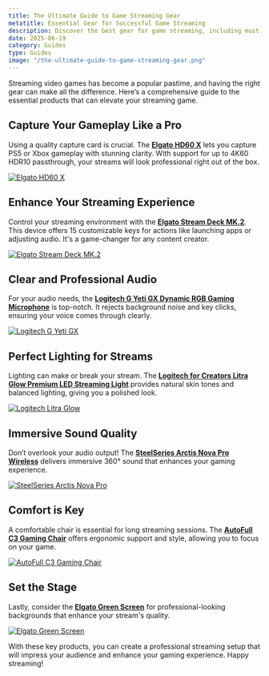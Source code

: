 ```yaml
---
title: The Ultimate Guide to Game Streaming Gear
metatitle: Essential Gear for Successful Game Streaming
description: Discover the best gear for game streaming, including must-have products for a professional setup.
date: 2025-06-19
category: Guides
type: Guides
image: "/the-ultimate-guide-to-game-streaming-gear.png"
---
```


Streaming video games has become a popular pastime, and having the right gear can make all the difference. Here’s a comprehensive guide to the essential products that can elevate your streaming game.

## Capture Your Gameplay Like a Pro
Using a quality capture card is crucial. The **[Elgato HD60 X](https://amzn.to/4dZtxVc)** lets you capture PS5 or Xbox gameplay with stunning clarity. With support for up to 4K60 HDR10 passthrough, your streams will look professional right out of the box.

[![Elgato HD60 X](https://www.gamestreamingsetup.com/elgato-hd60-x.jpg)](https://amzn.to/4dZtxVc)

## Enhance Your Streaming Experience
Control your streaming environment with the **[Elgato Stream Deck MK.2](https://amzn.to/43ECm3m)**. This device offers 15 customizable keys for actions like launching apps or adjusting audio. It's a game-changer for any content creator.

[![Elgato Stream Deck MK.2](https://www.gamestreamingsetup.com/elgato-stream-deck-mk2.jpg)](https://amzn.to/43ECm3m)

## Clear and Professional Audio
For your audio needs, the **[Logitech G Yeti GX Dynamic RGB Gaming Microphone](https://amzn.to/446et4B)** is top-notch. It rejects background noise and key clicks, ensuring your voice comes through clearly.

[![Logitech G Yeti GX](https://www.gamestreamingsetup.com/logitech-g-yeti-gx.jpg)](https://amzn.to/446et4B)

## Perfect Lighting for Streams
Lighting can make or break your stream. The **[Logitech for Creators Litra Glow Premium LED Streaming Light](https://amzn.to/4l3fnVr)** provides natural skin tones and balanced lighting, giving you a polished look.

[![Logitech Litra Glow](https://www.gamestreamingsetup.com/logitech-litra-glow.jpg)](https://amzn.to/4l3fnVr)

## Immersive Sound Quality
Don’t overlook your audio output! The **[SteelSeries Arctis Nova Pro Wireless](https://amzn.to/3FJODdC)** delivers immersive 360° sound that enhances your gaming experience.

[![SteelSeries Arctis Nova Pro](https://www.gamestreamingsetup.com/steelseries-arctis-nova.jpg)](https://amzn.to/3FJODdC)

## Comfort is Key
A comfortable chair is essential for long streaming sessions. The **[AutoFull C3 Gaming Chair](https://amzn.to/3ZkeNtZ)** offers ergonomic support and style, allowing you to focus on your game.

[![AutoFull C3 Gaming Chair](https://www.gamestreamingsetup.com/autofull-c3.jpg)](https://amzn.to/3ZkeNtZ)

## Set the Stage
Lastly, consider the **[Elgato Green Screen](https://amzn.to/3HMSQxv)** for professional-looking backgrounds that enhance your stream's quality.

[![Elgato Green Screen](https://www.gamestreamingsetup.com/elgato-green-screen.jpg)](https://amzn.to/3HMSQxv)

With these key products, you can create a professional streaming setup that will impress your audience and enhance your gaming experience. Happy streaming!